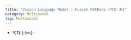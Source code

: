 ```yaml
---
title: "Vision Language Model : Fusion Methods (작성 중)"
category: Multimodal
tag: Multimodal
---
```








* 목차
{:toc}









